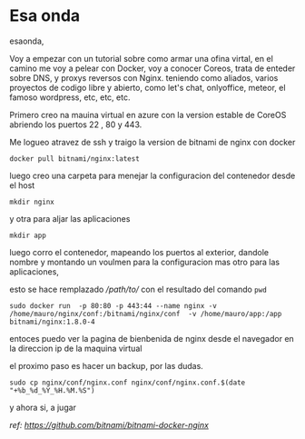 # Esa onda
esaonda, 



Voy a empezar con un tutorial sobre como armar una ofina virtal, en el camino me voy a pelear con Docker, voy a conocer Coreos, trata de enteder sobre DNS, y proxys reversos con Nginx. teniendo como aliados, varios proyectos de codigo libre y abierto, como let's chat, onlyoffice, meteor, el famoso wordpress, etc, etc, etc.


Primero creo na mauina virtual en azure con la version estable de CoreOS abriendo los puertos 22 , 80 y 443.

Me logueo atravez de ssh y traigo la version de bitnami de nginx con docker

` docker pull bitnami/nginx:latest `

luego creo una carpeta para menejar la configuracion del contenedor desde el host

` mkdir nginx `

y otra para aljar las aplicaciones 

` mkdir app `
 
 luego corro el contenedor, mapeando los puertos al exterior, dandole nombre y montando un voulmen para la configuracion mas otro para las aplicaciones,

esto se hace remplazado */path/to/* con el resultado del comando ` pwd ` 

` sudo docker run  -p 80:80 -p 443:44 --name nginx -v /home/mauro/nginx/conf:/bitnami/nginx/conf  -v /home/mauro/app:/app bitnami/nginx:1.8.0-4 `

entoces puedo ver la pagina de bienbenida de nginx desde el navegador en la direccion ip de la maquina virtual

el proximo paso es hacer un backup, por las dudas.

` sudo cp nginx/conf/nginx.conf nginx/conf/nginx.conf.$(date "+%b_%d_%Y_%H.%M.%S") `

y ahora si, a jugar

*ref: https://github.com/bitnami/bitnami-docker-nginx*

